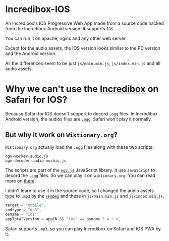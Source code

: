 # Incredibox-IOS
An Incredibox's IOS Progressive Web App made from a source code hacked from the Incredibox Android version. It supports `IOS`. 

You can run it on apache, nginx and any other web server. 

Except for the audio assets, the IOS version looks similar to the PC version and the Android version. 

All the differences seem to be just `js/main.min.js`, `js/index.min.js` and all audio assets. 

# Why we can't use the [Incredibox](https://github.com/DarkReaper231/Incredibox) on Safari for IOS? 
Because Safari for IOS doesn't support to decord `.ogg` files. In Incredibox Android version, the audios files are `.ogg`. Safari won't play it normally. 

## But why it work on `Wiktionary.org`? 
`Wiktionary.org` actually load the `.ogg` files along with these two scripts: 
~~~
ogv-worker-audio.js
ogv-decoder-audio-vorbis.js
~~~
The scripts are part of the [`ogv.js`](https://github.com/brion/ogv.js/) JavaScript library. It use `JavaScript` to decord the `.ogg` files. So we can play it on `wiktionary.org`. You can read more on [there](https://stackoverflow.com/questions/38581887/safari-doesnt-play-ogg-files-so-how-does-it-work-on-wiktionary-org). 

I didn't learn to use it in the source code, so I changed the audio assets type to `.mp3` by the [`FFmpeg`](https://github.com/FFmpeg/FFmpeg) and these in `js/main.min.js` and `js/index.min.js`. 
~~~js
target = "mobile",
sndtype = "mp3",
osname = "ios",
appTotalVersion = appCN && "ios" == osname ? 4 : 8,
~~~
Safari supports `.mp3`, so you can play Incredibox on Safari and IOS PWA by it. 
